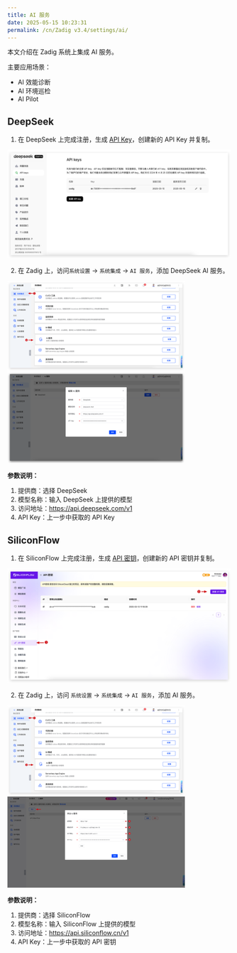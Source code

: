 ```yaml
---
title: AI 服务
date: 2025-05-15 10:23:31
permalink: /cn/Zadig v3.4/settings/ai/
---
```


本文介绍在 Zadig 系统上集成 AI 服务。

主要应用场景：
- AI 效能诊断
- AI 环境巡检
- AI Pilot

## DeepSeek

1. 在 DeepSeek 上完成注册，生成 [API Key](https://platform.deepseek.com/api_keys)，创建新的 API Key 并复制。

![deepseek](../../../_images/ai_deepseek_1.png)

2. 在 Zadig 上，访问`系统设置` -> `系统集成` -> `AI 服务`，添加 DeepSeek AI 服务。

<img src="../../../_images/ai_config_0.png" width="400">
<img src="../../../_images/ai_deepseek_2.png" width="400">

**参数说明：**

1. 提供商：选择 DeepSeek
2. 模型名称：输入 DeepSeek 上提供的模型
3. 访问地址：https://api.deepseek.com/v1
4. API Key：上一步中获取的 API Key

## SiliconFlow

1. 在 SiliconFlow 上完成注册，生成 [API 密钥](https://cloud.siliconflow.cn/account/ak)，创建新的 API 密钥并复制。

![SiliconFlow](../../../_images/ai_siliconflow_1.png)


2. 在 Zadig 上，访问 `系统设置` -> `系统集成`  -> `AI 服务`，添加 AI 服务。

<img src="../../../_images/ai_config_0.png" width="400">
<img src="../../../_images/ai_siliconflow_2.png" width="400">

**参数说明：**

1. 提供商：选择 SiliconFlow
2. 模型名称：输入 SiliconFlow 上提供的模型
3. 访问地址：https://api.siliconflow.cn/v1
4. API Key：上一步中获取的 API 密钥